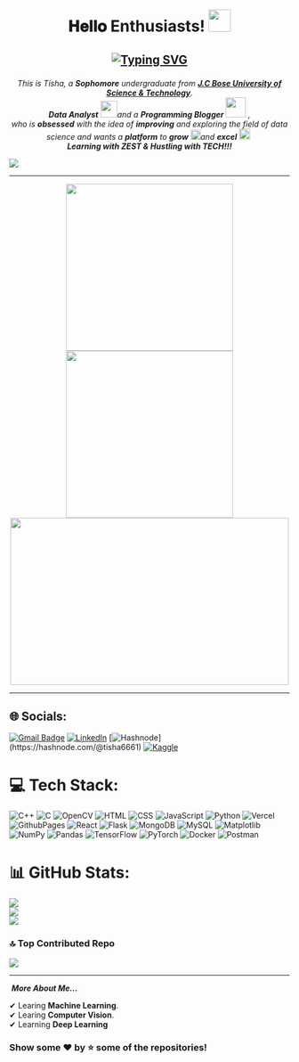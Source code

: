 <h1 align="center">
𝐇𝐞𝐥𝐥𝐨 Enthusiasts! 
    <a target="_blank">
    <img src="https://github.com/JayantGoel001/JayantGoel001/blob/master/GIF/Hi.gif" width="40px" />
  </a>
      
 <h2 align="center">

  [![Typing SVG](https://readme-typing-svg.herokuapp.com?font=firacode&color=%235BCDEC&size=26&duration=2500&center=true&vCenter=true&lines=This+is+Tisha;Data+Analyst;Open+Source+Contributor)](https://git.io/typing-svg)
    </h2>
    
<p align="center">
  <em>
    This is Tisha, a <b>Sophomore</b> undergraduate from <a href="https://www.jcboseust.ac.in/"> <b>J.C Bose University of Science & Technology</b></a>. <br>
    <b>Data Analyst</b> <img src="https://github.com/TheDudeThatCode/TheDudeThatCode/blob/master/Assets/Developer.gif" width="30px">and a <b>Programming Blogger</b>&nbsp;<img src="https://github.com/TheDudeThatCode/TheDudeThatCode/blob/master/Assets/Designer.gif" width="36px">&nbsp,<br>who is <b>obsessed</b>
    with the idea of <b>improving</b> and exploring the field of data science and wants a <b>platform</b> to 
    <b>grow</b> <img src="https://github.com/TheDudeThatCode/TheDudeThatCode/blob/master/Assets/Rocket.gif" width="18px">and 
    <b>excel</b> <img src="https://github.com/TheDudeThatCode/TheDudeThatCode/blob/master/Assets/Medal.gif" width="20px">&nbsp
  </em> 
  <br>
<b><i>Learning with ZEST & Hustling with TECH!!!</i></b> 
</p>


![](https://komarev.com/ghpvc/?username=Tisha6661&color=blueviolet&label=Profile+Views)

<hr>

<p align="center">         
<img width="300px" height="300px" src="https://github-readme-stats.vercel.app/api?username=Tisha6661&theme=dark&hide_border=false&include_all_commits=true&count_private=true" /> 
<img width="300px" height="300px" src="https://github-readme-streak-stats.herokuapp.com/?user=Tisha6661&theme=dark&hide_border=false" /> 
<img width="500px" height="300px" src="https://github-readme-stats.vercel.app/api/top-langs/?username=Tisha6661&theme=dark&hide_border=false&include_all_commits=true&count_private=true&layout=compact" /> 
<hr>
</p>

## 🌐 Socials:
[![Gmail Badge](https://img.shields.io/badge/-tishag6661@gmail.com-c14438?style=flat-square&logo=Gmail&logoColor=white&link=mailto:tishag6661@gmail.com)](mailto:tishag6661@gmail.com)
[![LinkedIn](https://img.shields.io/badge/LinkedIn-%230077B5.svg?logo=linkedin&logoColor=white)](https://www.linkedin.com/in/tisha-garg-4b207322a/) 
[![Hashnode]([https://www.svgrepo.com/svg/353859/hashnode-icon](https://www.svgrepo.com/svg/353856/hashnode))](https://hashnode.com/@tisha6661)
[![Kaggle](https://www.svgrepo.com/svg/349422/kaggle)](https://www.kaggle.com/tisha9991)


# 💻 Tech Stack:
![C++](https://img.shields.io/badge/c++-%2300599C.svg?style=for-the-badge&logo=c%2B%2B&logoColor=white) ![C](https://img.shields.io/badge/c-%2300599C.svg?style=for-the-badge&logo=c&logoColor=white) ![OpenCV](https://img.shields.io/badge/OpenCV-%23ED8B00.svg?style=for-the-badge&logo=OpenCV&logoColor=white) ![HTML](https://img.shields.io/badge/HTML-%3670A0.svg?style=for-the-badge&logo=Html&logoColor=black) ![CSS](https://img.shields.io/badge/CSS-3670A0.svg?style=for-the-badge&logo=CSS&logoColor=white)  ![JavaScript](https://img.shields.io/badge/javascript-%23323330.svg?style=for-the-badge&logo=javascript&logoColor=%23F7DF1E) ![Python](https://img.shields.io/badge/python-3670A0?style=for-the-badge&logo=python&logoColor=ffdd54) ![Vercel](https://img.shields.io/badge/vercel-%23000000.svg?style=for-the-badge&logo=vercel&logoColor=white) ![GithubPages](https://img.shields.io/badge/github%20pages-121013?style=for-the-badge&logo=github&logoColor=white) ![React](https://img.shields.io/badge/react-%2320232a.svg?style=for-the-badge&logo=react&logoColor=%2361DAFB) ![Flask](https://img.shields.io/badge/flask-%23000.svg?style=for-the-badge&logo=flask&logoColor=white) ![MongoDB](https://img.shields.io/badge/MongoDB-%234ea94b.svg?style=for-the-badge&logo=mongodb&logoColor=white) ![MySQL](https://img.shields.io/badge/mysql-%2300000f.svg?style=for-the-badge&logo=mysql&logoColor=white) ![Matplotlib](https://img.shields.io/badge/Matplotlib-%23ffffff.svg?style=for-the-badge&logo=Matplotlib&logoColor=black) ![NumPy](https://img.shields.io/badge/numpy-%23013243.svg?style=for-the-badge&logo=numpy&logoColor=white) ![Pandas](https://img.shields.io/badge/pandas-%23150458.svg?style=for-the-badge&logo=pandas&logoColor=white) ![TensorFlow](https://img.shields.io/badge/TensorFlow-%23FF6F00.svg?style=for-the-badge&logo=TensorFlow&logoColor=white) ![PyTorch](https://img.shields.io/badge/PyTorch-%23EE4C2C.svg?style=for-the-badge&logo=PyTorch&logoColor=white) ![Docker](https://img.shields.io/badge/docker-%230db7ed.svg?style=for-the-badge&logo=docker&logoColor=white) ![Postman](https://img.shields.io/badge/Postman-FF6C37?style=for-the-badge&logo=postman&logoColor=white)

# 📊 GitHub Stats:
![](https://github-readme-stats.vercel.app/api?username=Tisha6661&theme=dark&hide_border=false&include_all_commits=true&count_private=true)<br/>
![](https://github-readme-streak-stats.herokuapp.com/?user=Tisha6661&theme=dark&hide_border=false)<br/>
![](https://github-readme-stats.vercel.app/api/top-langs/?username=Tisha6661&theme=dark&hide_border=false&include_all_commits=true&count_private=true&layout=compact)

### 🔝 Top Contributed Repo
![](https://github-contributor-stats.vercel.app/api?username=Tisha6661&limit=5&theme=onedark&combine_all_yearly_contributions=true)

---

&nbsp;***More About Me...***

✔ Learing **Machine Learning**.<br>
✔ Learing **Computer Vision**.<br>
✔ Learning **Deep Learning** <br>
                                                           
### Show some ❤️ by ⭐ some of the repositories!
